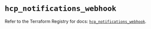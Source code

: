 # `hcp_notifications_webhook`

Refer to the Terraform Registry for docs: [`hcp_notifications_webhook`](https://registry.terraform.io/providers/hashicorp/hcp/0.105.0/docs/resources/notifications_webhook).
